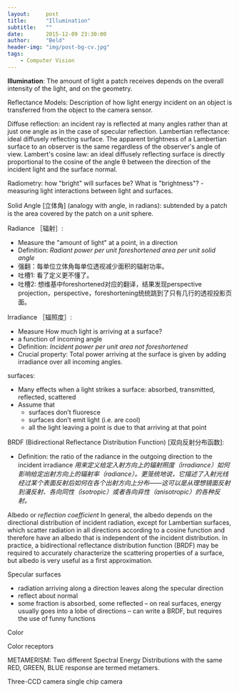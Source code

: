 ```yaml
---
layout:     post
title:      "Illumination"
subtitle:   ""
date:       2015-12-09 23:30:00
author:     "Beld"
header-img: "img/post-bg-cv.jpg"
tags:
    - Computer Vision
---
```



**Illumination**: The amount of light a patch receives depends on the overall intensity of the light, and on the geometry.

Reflectance Models:
Description of how light energy incident on an object is transferred from the object to the camera sensor.

Diffuse reflection: an incident ray is reflected at many angles rather than at just one angle as in the case of specular reflection.
Lambertian reflectance: ideal diffusely reflecting surface. The apparent brightness of a Lambertian surface to an observer is the same regardless of the observer's angle of view.
Lambert's cosine law: an ideal diffusely reflecting surface is directly proportional to the cosine of the angle θ between the direction of the incident light and the surface normal.

Radiometry: how "bright" will surfaces be?
What is "brightness"? - measuring light interactions between light and surfaces.

Solid Angle [立体角] (analogy with angle, in radians): subtended by a patch is the area covered by the patch on a *unit* sphere.

Radiance ［辐射］:
- Measure the "amount of light" at a point, in a direction
- Definition: *Radiant power per unit foreshortened area per unit solid angle*
- 强翻：每单位立体角每单位透视减少面积的辐射功率。
- 吐槽1: 看了定义更不懂了。
- 吐槽2: 想维基中foreshortened对应的翻译，结果发现perspective projection，perspective，foreshortening统统跳到了只有几行的透视投影页面。


Irradiance ［辐照度］:
- Measure How much light is arriving at a surface?
- a function of incoming angle
- Definition: *Incident power per unit area not foreshortened*
- Crucial property: Total power arriving at the surface is given by adding irradiance over all incoming angles.


surfaces:
- Many effects when a light strikes a surface: absorbed, transmitted, reflected, scattered
- Assume that
  - surfaces don’t fluoresce
  - surfaces don’t emit light (i.e. are cool)
  - all the light leaving a point is due to that arriving at that point

BRDF (Bidirectional Reflectance Distribution Function) [双向反射分布函数]:
- Definition: the ratio of the radiance in the outgoing direction to the incident irradiance
*用来定义给定入射方向上的辐射照度（irradiance）如何影响给定出射方向上的辐射率（radiance）。更笼统地说，它描述了入射光线经过某个表面反射后如何在各个出射方向上分布——这可以是从理想镜面反射到漫反射、各向同性（isotropic）或者各向异性（anisotropic）的各种反射。*

Albedo or *reflection coefficient*
In general, the albedo depends on the directional distribution of incident radiation, except for Lambertian surfaces, which scatter radiation in all directions according to a cosine function and therefore have an albedo that is independent of the incident distribution. In practice, a bidirectional reflectance distribution function (BRDF) may be required to accurately characterize the scattering properties of a surface, but albedo is very useful as a first approximation.



Specular surfaces
- radiation arriving along a direction leaves along the specular direction
- reflect about normal
- some fraction is absorbed, some reflected
– on real surfaces, energy usually goes into a lobe of directions
– can write a BRDF, but requires the use of funny functions


Color

Color receptors

METAMERISM: Two different Spectral Energy Distributions with the same RED, GREEN, BLUE response are termed metamers.

Three-CCD camera
single chip camera
